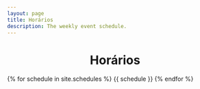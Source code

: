 ```yaml
---
layout: page
title: Horários
description: The weekly event schedule.
---
```


<h1 align="center">Horários</h1>

{% for schedule in site.schedules %}
{{ schedule }}
{% endfor %}
